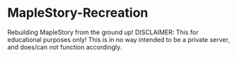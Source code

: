 # MapleStory-Recreation
Rebuilding MapleStory from the ground up!  DISCLAIMER: This for educational purposes only! This is in no way intended to be a private server, and does/can not function accordingly.

